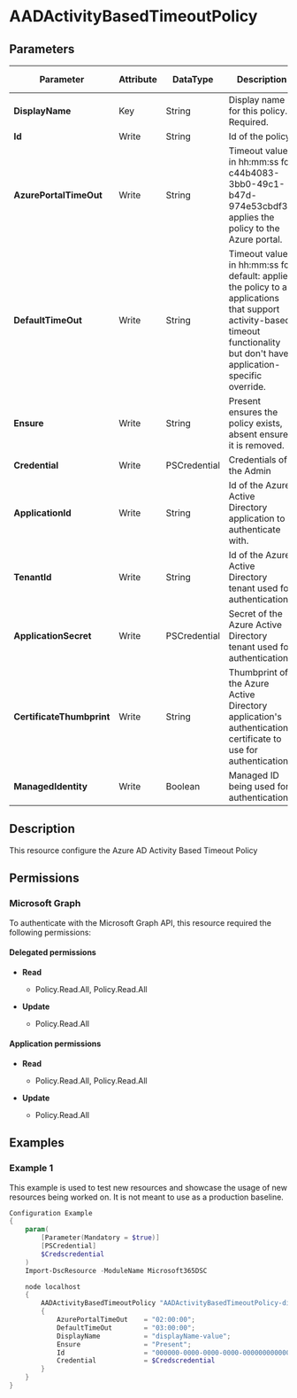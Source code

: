 ﻿# AADActivityBasedTimeoutPolicy

## Parameters

| Parameter | Attribute | DataType | Description | Allowed Values |
| --- | --- | --- | --- | --- |
| **DisplayName** | Key | String | Display name for this policy. Required. | |
| **Id** | Write | String | Id of the policy | |
| **AzurePortalTimeOut** | Write | String | Timeout value in hh:mm:ss for c44b4083-3bb0-49c1-b47d-974e53cbdf3c: applies the policy to the Azure portal. | |
| **DefaultTimeOut** | Write | String | Timeout value in hh:mm:ss for default: applies the policy to all applications that support activity-based timeout functionality but don't have application-specific override. | |
| **Ensure** | Write | String | Present ensures the policy exists, absent ensures it is removed. | `Present`, `Absent` |
| **Credential** | Write | PSCredential | Credentials of the Admin | |
| **ApplicationId** | Write | String | Id of the Azure Active Directory application to authenticate with. | |
| **TenantId** | Write | String | Id of the Azure Active Directory tenant used for authentication. | |
| **ApplicationSecret** | Write | PSCredential | Secret of the Azure Active Directory tenant used for authentication. | |
| **CertificateThumbprint** | Write | String | Thumbprint of the Azure Active Directory application's authentication certificate to use for authentication. | |
| **ManagedIdentity** | Write | Boolean | Managed ID being used for authentication. | |


## Description

This resource configure the Azure AD Activity Based Timeout Policy

## Permissions

### Microsoft Graph

To authenticate with the Microsoft Graph API, this resource required the following permissions:

#### Delegated permissions

- **Read**

    - Policy.Read.All, Policy.Read.All

- **Update**

    - Policy.Read.All

#### Application permissions

- **Read**

    - Policy.Read.All, Policy.Read.All

- **Update**

    - Policy.Read.All

## Examples

### Example 1

This example is used to test new resources and showcase the usage of new resources being worked on.
It is not meant to use as a production baseline.

```powershell
Configuration Example
{
    param(
        [Parameter(Mandatory = $true)]
        [PSCredential]
        $Credscredential
    )
    Import-DscResource -ModuleName Microsoft365DSC

    node localhost
    {
        AADActivityBasedTimeoutPolicy "AADActivityBasedTimeoutPolicy-displayName-value"
        {
            AzurePortalTimeOut    = "02:00:00";
            DefaultTimeOut        = "03:00:00";
            DisplayName           = "displayName-value";
            Ensure                = "Present";
            Id                    = "000000-0000-0000-0000-000000000000";
            Credential            = $Credscredential
        }
    }
}
```


